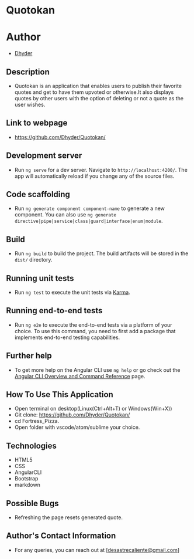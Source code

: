 # Quotokan

# **Author**
* [Dhyder](https://github.com/Dhyder)

## Description
* Quotokan is an application that enables users to publish their favorite quotes and get to have them upvoted or otherwise.It also displays quotes by other users with the option of deleting or not a quote as the user wishes.

## Link to webpage
* https://github.com/Dhyder/Quotokan/

## Development server

* Run `ng serve` for a dev server. Navigate to `http://localhost:4200/`. The app will automatically reload if you change any of the source files.

## Code scaffolding

* Run `ng generate component component-name` to generate a new component. You can also use `ng generate directive|pipe|service|class|guard|interface|enum|module`.

## Build

* Run `ng build` to build the project. The build artifacts will be stored in the `dist/` directory.

## Running unit tests

* Run `ng test` to execute the unit tests via [Karma](https://karma-runner.github.io).

## Running end-to-end tests

* Run `ng e2e` to execute the end-to-end tests via a platform of your choice. To use this command, you need to first add a package that implements end-to-end testing capabilities.

## Further help

* To get more help on the Angular CLI use `ng help` or go check out the [Angular CLI Overview and Command Reference](https://angular.io/cli) page.

## How To Use This Application
* Open terminal on desktop(Linux(Ctrl+Alt+T) or Windows(Win+X))
*  Git clone: https://github.com/Dhyder/Quotokan/
* cd Fortress_Pizza.
* Open folder with vscode/atom/sublime your choice.

## Technologies
- HTML5
- CSS
- AngularCLI
- Bootstrap
- markdown

## Possible Bugs
* Refreshing the page resets generated quote.
## Author's Contact Information
* For any queries, you can reach out at [desastrecaliente@gmail.com]
